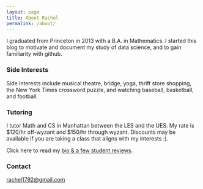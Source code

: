 ```yaml
---
layout: page
title: About Rachel
permalink: /about/
---
```


I graduated from Princeton in 2013 with a B.A. in Mathematics.  I started this blog to motivate and document my study of data science, and to gain familiarity with github.


### Side Interests

Side interests include musical theatre, bridge, yoga, thrift store shopping, the New York Times crossword puzzle, and watching baseball, basketball, and football. 

### Tutoring

I tutor Math and CS in Manhattan between the LES and the UES. My rate is $120/hr off-wyzant and $150/hr through wyzant.  Discounts may be available if you are taking a class that aligns with my interests :). 

Click here to read my [bio & a few student reviews](https://www.wyzant.com/Tutors/rachel1792).

### Contact 

[rachel1792@gmail.com](mailto:rachel1792@gmail.com)  
